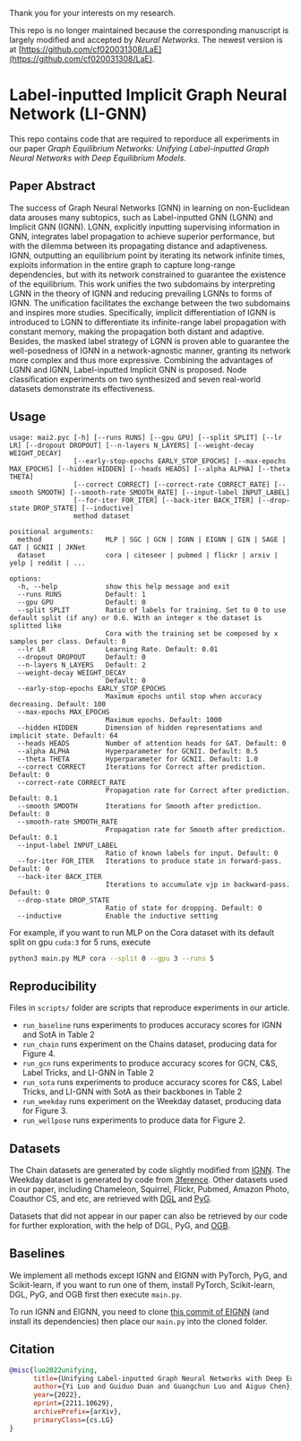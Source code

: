 Thank you for your interests on my research.

This repo is no longer maintained because the corresponding manuscript is largely modified and accepted by *Neural Networks*.
The newest version is at [https://github.com/cf020031308/LaE](https://github.com/cf020031308/LaE).

# Label-inputted Implicit Graph Neural Network (LI-GNN)

This repo contains code that are required to reporduce all experiments in our paper *Graph Equilibrium Networks: Unifying Label-inputted Graph Neural Networks with Deep Equilibrium Models*.

## Paper Abstract

The success of Graph Neural Networks (GNN) in learning on non-Euclidean data arouses many subtopics, such as Label-inputted GNN (LGNN) and Implicit GNN (IGNN).
LGNN, explicitly inputting supervising information in GNN, integrates label propagation to achieve superior performance, but with the dilemma between its propagating distance and adaptiveness.
IGNN, outputting an equilibrium point by iterating its network infinite times, exploits information in the entire graph to capture long-range dependencies, but with its network constrained to guarantee the existence of the equilibrium.
This work unifies the two subdomains by interpreting LGNN in the theory of IGNN and reducing prevailing LGNNs to forms of IGNN.
The unification facilitates the exchange between the two subdomains and inspires more studies.
Specifically, implicit differentiation of IGNN is introduced to LGNN to differentiate its infinite-range label propagation with constant memory, making the propagation both distant and adaptive.
Besides, the masked label strategy of LGNN is proven able to guarantee the well-posedness of IGNN in a network-agnostic manner, granting its network more complex and thus more expressive.
Combining the advantages of LGNN and IGNN, Label-inputted Implicit GNN is proposed.
Node classification experiments on two synthesized and seven real-world datasets demonstrate its effectiveness.

## Usage

```
usage: mai2.pyc [-h] [--runs RUNS] [--gpu GPU] [--split SPLIT] [--lr LR] [--dropout DROPOUT] [--n-layers N_LAYERS] [--weight-decay WEIGHT_DECAY]
                [--early-stop-epochs EARLY_STOP_EPOCHS] [--max-epochs MAX_EPOCHS] [--hidden HIDDEN] [--heads HEADS] [--alpha ALPHA] [--theta THETA]
                [--correct CORRECT] [--correct-rate CORRECT_RATE] [--smooth SMOOTH] [--smooth-rate SMOOTH_RATE] [--input-label INPUT_LABEL]
                [--for-iter FOR_ITER] [--back-iter BACK_ITER] [--drop-state DROP_STATE] [--inductive]
                method dataset

positional arguments:
  method                MLP | SGC | GCN | IGNN | EIGNN | GIN | SAGE | GAT | GCNII | JKNet
  dataset               cora | citeseer | pubmed | flickr | arxiv | yelp | reddit | ...

options:
  -h, --help            show this help message and exit
  --runs RUNS           Default: 1
  --gpu GPU             Default: 0
  --split SPLIT         Ratio of labels for training. Set to 0 to use default split (if any) or 0.6. With an integer x the dataset is splitted like
                        Cora with the training set be composed by x samples per class. Default: 0
  --lr LR               Learning Rate. Default: 0.01
  --dropout DROPOUT     Default: 0
  --n-layers N_LAYERS   Default: 2
  --weight-decay WEIGHT_DECAY
                        Default: 0
  --early-stop-epochs EARLY_STOP_EPOCHS
                        Maximum epochs until stop when accuracy decreasing. Default: 100
  --max-epochs MAX_EPOCHS
                        Maximum epochs. Default: 1000
  --hidden HIDDEN       Dimension of hidden representations and implicit state. Default: 64
  --heads HEADS         Number of attention heads for GAT. Default: 0
  --alpha ALPHA         Hyperparameter for GCNII. Default: 0.5
  --theta THETA         Hyperparameter for GCNII. Default: 1.0
  --correct CORRECT     Iterations for Correct after prediction. Default: 0
  --correct-rate CORRECT_RATE
                        Propagation rate for Correct after prediction. Default: 0.1
  --smooth SMOOTH       Iterations for Smooth after prediction. Default: 0
  --smooth-rate SMOOTH_RATE
                        Propagation rate for Smooth after prediction. Default: 0.1
  --input-label INPUT_LABEL
                        Ratio of known labels for input. Default: 0
  --for-iter FOR_ITER   Iterations to produce state in forward-pass. Default: 0
  --back-iter BACK_ITER
                        Iterations to accumulate vjp in backward-pass. Default: 0
  --drop-state DROP_STATE
                        Ratio of state for dropping. Default: 0
  --inductive           Enable the inductive setting
```

For example, if you want to run MLP on the Cora dataset with its default split on gpu `cuda:3` for 5 runs, execute

```bash
python3 main.py MLP cora --split 0 --gpu 3 --runs 5
```

## Reproducibility

Files in `scripts/` folder are scripts that reproduce experiments in our article.

* `run_baseline` runs experiments to produces accuracy scores for IGNN and SotA in Table 2
* `run_chain` runs experiment on the Chains dataset, producing data for Figure 4.
* `run_gcn` runs experiments to produce accuracy scores for GCN, C&S, Label Tricks, and LI-GNN in Table 2
* `run_sota` runs experiments to produce accuracy scores for C&S, Label Tricks, and LI-GNN with SotA as their backbones in Table 2
* `run_weekday` runs experiment on the Weekday dataset, producing data for Figure 3.
* `run_wellpose` runs experiments to produce data for Figure 2.

## Datasets

The Chain datasets are generated by code slightly modified from [IGNN](https://github.com/SwiftieH/IGNN).
The Weekday dataset is generated by code from [3ference](https://github.com/cf020031308/3ference).
Other datasets used in our paper, including Chameleon, Squirrel, Flickr, Pubmed, Amazon Photo, Coauthor CS, and etc, are retrieved with [DGL](https://github.com/dmlc/dgl) and [PyG](https://github.com/pyg-team/pytorch_geometric).

Datasets that did not appear in our paper can also be retrieved by our code for further exploration, with the help of DGL, PyG, and [OGB](https://github.com/snap-stanford/ogb).

## Baselines

We implement all methods except IGNN and EIGNN with PyTorch, PyG, and Scikit-learn, if you want to run one of them, install PyTorch, Scikit-learn, DGL, PyG, and OGB first then execute `main.py`.

To run IGNN and EIGNN, you need to clone [this commit of EIGNN](https://github.com/liu-jc/EIGNN/tree//6a2c8e73c11bfebc8614d955226dbae600cc8dfc) (and install its dependencies) then place our `main.py` into the cloned folder.

## Citation

```bibtex
@misc{luo2022unifying,
      title={Unifying Label-inputted Graph Neural Networks with Deep Equilibrium Models}, 
      author={Yi Luo and Guiduo Duan and Guangchun Luo and Aiguo Chen},
      year={2022},
      eprint={2211.10629},
      archivePrefix={arXiv},
      primaryClass={cs.LG}
}
```
